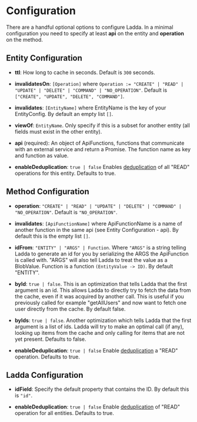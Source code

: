 # Configuration

There are a handful optional options to configure Ladda. In a minimal configuration you need to specify at least **api** on the entity and **operation** on the method.

## Entity Configuration

* **ttl**: How long to cache in seconds. Default is `300` seconds.

* **invalidatesOn**: `[Operation]` where `Operation := "CREATE" | "READ" | "UPDATE" | "DELETE" | "COMMAND" | "NO_OPERATION"`. Default is `["CREATE", "UPDATE", "DELETE", "COMMAND"]`.

* **invalidates**: `[EntityName]` where EntityName is the key of your EntityConfig. By default an empty list `[]`.

* **viewOf**: `EntityName`. Only specify if this is a subset for another entity (all fields must exist in the other entity).

* **api** (required): An object of ApiFunctions, functions that communicate with an external service and return a Promise. The function name as key and function as value.

* **enableDeduplication**: `true | false` Enables [deduplication](/docs/advanced/Deduplication.md)
  of all "READ" operations for this entity. Defaults to true.

## Method Configuration

* **operation**: `"CREATE" | "READ" | "UPDATE" | "DELETE" | "COMMAND" | "NO_OPERATION"`. Default is `"NO_OPERATION"`.

* **invalidates**: `[ApiFunctionName]` where ApiFunctionName is a name of another function in the same api (see Entity Configuration - api). By default this is the empty list `[]`.

* **idFrom**: `"ENTITY" | "ARGS" | Function`. Where `"ARGS"` is a string telling Ladda to generate an id for you by serializing the ARGS the ApiFunction is called with. "ARGS" will also tell Ladda to treat the value as a BlobValue. Function is a function `(EntityValue -> ID)`. By default "ENTITY".

* **byId**: `true | false`. This is an optimization that tells Ladda that the first argument is an id. This allows Ladda to directly try to fetch the data from the cache, even if it was acquired by another call. This is useful if you previously called for example "getAllUsers" and now want to fetch one user directly from the cache. By default false.

* **byIds**: `true | false`. Another optimization which tells Ladda that
  the first argument is a list of ids. Ladda will try to make an optimal
call (if any), looking up items from the cache and only calling for
items that are not yet present. Defaults to false.

* **enableDeduplication**: `true | false` Enable [deduplication](/docs/advanced/Deduplication.md)
  a "READ" operation. Defaults to true.

## Ladda Configuration

* **idField**: Specify the default property that contains the ID. By default this is `"id"`.

* **enableDeduplication**: `true | false` Enable [deduplication](/docs/advanced/Deduplication.md)
  of "READ" operation for all entities. Defaults to true.
